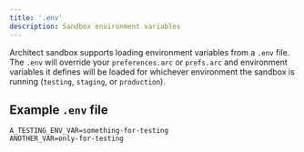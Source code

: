 ```yaml
---
title: '.env'
description: Sandbox environment variables
---
```


Architect sandbox supports loading environment variables from a `.env` file. The `.env` will override your `preferences.arc` or `prefs.arc` and environment variables it defines will be loaded for whichever environment the sandbox is running (`testing`, `staging`, or `production`).

## Example `.env` file

```env
A_TESTING_ENV_VAR=something-for-testing
ANOTHER_VAR=only-for-testing
```
